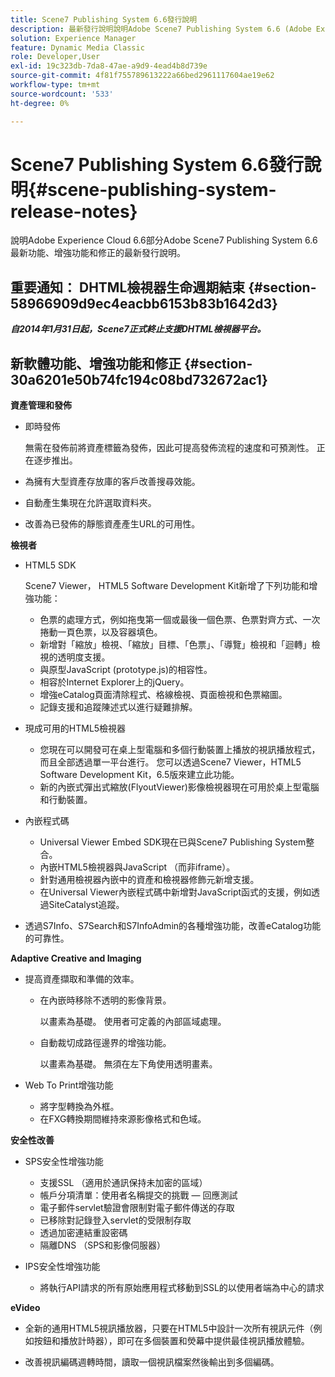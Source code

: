 ```yaml
---
title: Scene7 Publishing System 6.6發行說明
description: 最新發行說明說明Adobe Scene7 Publishing System 6.6 (Adobe Experience Cloud中Adobe Experience Manager解決方案的一部分)的最新功能、增強功能和修正。
solution: Experience Manager
feature: Dynamic Media Classic
role: Developer,User
exl-id: 19c323db-7da8-47ae-a9d9-4ead4b8d739e
source-git-commit: 4f81f755789613222a66bed2961117604ae19e62
workflow-type: tm+mt
source-wordcount: '533'
ht-degree: 0%

---
```


# Scene7 Publishing System 6.6發行說明{#scene-publishing-system-release-notes}

說明Adobe Experience Cloud 6.6部分Adobe Scene7 Publishing System 6.6最新功能、增強功能和修正的最新發行說明。

## 重要通知： DHTML檢視器生命週期結束 {#section-58966909d9ec4eacbb6153b83b1642d3}

***自2014年1月31日起，Scene7正式終止支援DHTML檢視器平台。***

## 新軟體功能、增強功能和修正 {#section-30a6201e50b74fc194c08bd732672ac1}

**資產管理和發佈**

* 即時發佈

  無需在發佈前將資產標籤為發佈，因此可提高發佈流程的速度和可預測性。 正在逐步推出。

* 為擁有大型資產存放庫的客戶改善搜尋效能。
* 自動產生集現在允許選取資料夾。
* 改善為已發佈的靜態資產產生URL的可用性。

**檢視者**

* HTML5 SDK

  Scene7 Viewer， HTML5 Software Development Kit新增了下列功能和增強功能：

   * 色票的處理方式，例如拖曳第一個或最後一個色票、色票對齊方式、一次捲動一頁色票，以及容器填色。
   * 新增對「縮放」檢視、「縮放」目標、「色票」、「導覽」檢視和「迴轉」檢視的透明度支援。
   * 與原型JavaScript (prototype.js)的相容性。
   * 相容於Internet Explorer上的jQuery。
   * 增強eCatalog頁面清除程式、格線檢視、頁面檢視和色票縮圖。
   * 記錄支援和追蹤陳述式以進行疑難排解。

* 現成可用的HTML5檢視器

   * 您現在可以開發可在桌上型電腦和多個行動裝置上播放的視訊播放程式，而且全部透過單一平台進行。 您可以透過Scene7 Viewer，HTML5 Software Development Kit，6.5版來建立此功能。
   * 新的內嵌式彈出式縮放(FlyoutViewer)影像檢視器現在可用於桌上型電腦和行動裝置。

* 內嵌程式碼

   * Universal Viewer Embed SDK現在已與Scene7 Publishing System整合。
   * 內嵌HTML5檢視器與JavaScript （而非iframe）。
   * 針對通用檢視器內嵌中的資產和檢視器修飾元新增支援。
   * 在Universal Viewer內嵌程式碼中新增對JavaScript函式的支援，例如透過SiteCatalyst追蹤。

* 透過S7Info、S7Search和S7InfoAdmin的各種增強功能，改善eCatalog功能的可靠性。

**Adaptive Creative and Imaging**

* 提高資產擷取和準備的效率。

   * 在內嵌時移除不透明的影像背景。

     以畫素為基礎。 使用者可定義的內部區域處理。
   * 自動裁切成路徑邊界的增強功能。

     以畫素為基礎。 無須在左下角使用透明畫素。

* Web To Print增強功能

   * 將字型轉換為外框。
   * 在FXG轉換期間維持來源影像格式和色域。

**安全性改善**

* SPS安全性增強功能

   * 支援SSL （適用於通訊保持未加密的區域）
   * 帳戶分項清單：使用者名稱提交的挑戰 — 回應測試
   * 電子郵件servlet驗證會限制對電子郵件傳送的存取
   * 已移除對記錄登入servlet的受限制存取
   * 透過加密連結重設密碼
   * 隔離DNS （SPS和影像伺服器）

* IPS安全性增強功能

   * 將執行API請求的所有原始應用程式移動到SSL的以使用者端為中心的請求

**eVideo**

* 全新的通用HTML5視訊播放器，只要在HTML5中設計一次所有視訊元件（例如按鈕和播放計時器），即可在多個裝置和熒幕中提供最佳視訊播放體驗。

* 改善視訊編碼週轉時間，讀取一個視訊檔案然後輸出到多個編碼。
